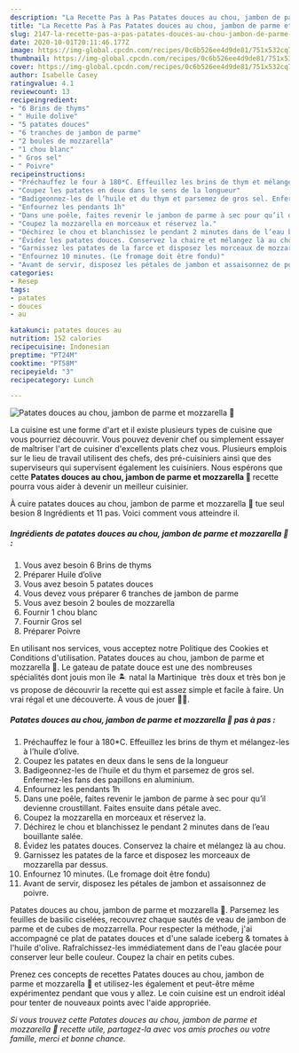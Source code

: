 ```yaml
---
description: "La Recette Pas à Pas Patates douces au chou, jambon de parme et mozzarella 🧀"
title: "La Recette Pas à Pas Patates douces au chou, jambon de parme et mozzarella 🧀"
slug: 2147-la-recette-pas-a-pas-patates-douces-au-chou-jambon-de-parme-et-mozzarella
date: 2020-10-01T20:11:46.177Z
image: https://img-global.cpcdn.com/recipes/0c6b526ee4d9de81/751x532cq70/patates-douces-au-chou-jambon-de-parme-et-mozzarella-🧀-photo-principale-de-la-recette.jpg
thumbnail: https://img-global.cpcdn.com/recipes/0c6b526ee4d9de81/751x532cq70/patates-douces-au-chou-jambon-de-parme-et-mozzarella-🧀-photo-principale-de-la-recette.jpg
cover: https://img-global.cpcdn.com/recipes/0c6b526ee4d9de81/751x532cq70/patates-douces-au-chou-jambon-de-parme-et-mozzarella-🧀-photo-principale-de-la-recette.jpg
author: Isabelle Casey
ratingvalue: 4.1
reviewcount: 13
recipeingredient:
- "6 Brins de thyms"
- " Huile dolive"
- "5 patates douces"
- "6 tranches de jambon de parme"
- "2 boules de mozzarella"
- "1 chou blanc"
- " Gros sel"
- " Poivre"
recipeinstructions:
- "Préchauffez le four à 180*C. Effeuillez les brins de thym et mélangez-les à l’huile d’olive."
- "Coupez les patates en deux dans le sens de la longueur"
- "Badigeonnez-les de l’huile et du thym et parsemez de gros sel. Enfermez-les fans des papillons en aluminium."
- "Enfournez les pendants 1h"
- "Dans une poêle, faites revenir le jambon de parme à sec pour qu’il devienne croustillant. Faites ensuite dans pétale avec."
- "Coupez la mozzarella en morceaux et réservez la."
- "Déchirez le chou et blanchissez le pendant 2 minutes dans de l’eau bouillante salée."
- "Évidez les patates douces. Conservez la chaire et mélangez là au chou."
- "Garnissez les patates de la farce et disposez les morceaux de mozzarella par dessus."
- "Enfournez 10 minutes. (Le fromage doit être fondu)"
- "Avant de servir, disposez les pétales de jambon et assaisonnez de poivre."
categories:
- Resep
tags:
- patates
- douces
- au

katakunci: patates douces au 
nutrition: 152 calories
recipecuisine: Indonesian
preptime: "PT24M"
cooktime: "PT58M"
recipeyield: "3"
recipecategory: Lunch

---
```



![Patates douces au chou, jambon de parme et mozzarella 🧀](https://img-global.cpcdn.com/recipes/0c6b526ee4d9de81/751x532cq70/patates-douces-au-chou-jambon-de-parme-et-mozzarella-🧀-photo-principale-de-la-recette.jpg)

La cuisine est une forme d'art et il existe plusieurs types de cuisine que vous pourriez découvrir. Vous pouvez devenir chef ou simplement essayer de maîtriser l'art de cuisiner d'excellents plats chez vous. Plusieurs emplois sur le lieu de travail utilisent des chefs, des pré-cuisiniers ainsi que des superviseurs qui supervisent également les cuisiniers. Nous espérons que cette <strong> Patates douces au chou, jambon de parme et mozzarella 🧀 </strong> recette pourra vous aider à devenir un meilleur cuisinier.

<!--inarticleads1-->

À cuire patates douces au chou, jambon de parme et mozzarella 🧀 tue seul besion 8 Ingrédients et 11 pas. Voici comment vous atteindre il.

##### Ingrédients de patates douces au chou, jambon de parme et mozzarella 🧀 :

1. Vous avez besoin 6 Brins de thyms
1. Préparer  Huile d’olive
1. Vous avez besoin 5 patates douces
1. Vous devez vous préparer 6 tranches de jambon de parme
1. Vous avez besoin 2 boules de mozzarella
1. Fournir 1 chou blanc
1. Fournir  Gros sel
1. Préparer  Poivre


En utilisant nos services, vous acceptez notre Politique des Cookies et Conditions d&#39;utilisation. Patates douces au chou, jambon de parme et mozzarella 🧀. Le gateau de patate douce est une des nombreuses spécialités dont jouis mon île 🏝 natal la Martinique ️ très doux et très bon je vs propose de découvrir la recette qui est assez simple et facile à faire. Un vrai régal et une découverte. À vous de jouer 👌🏾. 

<!--inarticleads2-->

##### Patates douces au chou, jambon de parme et mozzarella 🧀 pas à pas :

1. Préchauffez le four à 180*C. Effeuillez les brins de thym et mélangez-les à l’huile d’olive.
1. Coupez les patates en deux dans le sens de la longueur
1. Badigeonnez-les de l’huile et du thym et parsemez de gros sel. Enfermez-les fans des papillons en aluminium.
1. Enfournez les pendants 1h
1. Dans une poêle, faites revenir le jambon de parme à sec pour qu’il devienne croustillant. Faites ensuite dans pétale avec.
1. Coupez la mozzarella en morceaux et réservez la.
1. Déchirez le chou et blanchissez le pendant 2 minutes dans de l’eau bouillante salée.
1. Évidez les patates douces. Conservez la chaire et mélangez là au chou.
1. Garnissez les patates de la farce et disposez les morceaux de mozzarella par dessus.
1. Enfournez 10 minutes. (Le fromage doit être fondu)
1. Avant de servir, disposez les pétales de jambon et assaisonnez de poivre.


Patates douces au chou, jambon de parme et mozzarella 🧀. Parsemez les feuilles de basilic ciselées, recouvrez chaque sautés de veau de jambon de parme et de cubes de mozzarrella. Pour respecter la méthode, j&#39;ai accompagné ce plat de patates douces et d&#39;une salade iceberg &amp; tomates à l&#39;huile d&#39;olive. Rafraîchissez-les immédiatement dans de l&#39;eau glacée pour conserver leur belle couleur. Coupez la chair en petits cubes. 

<!--inarticleads1-->

<p>
Prenez ces concepts de recettes Patates douces au chou, jambon de parme et mozzarella 🧀 et utilisez-les également et peut-être même expérimentez pendant que vous y allez. Le coin cuisine est un endroit idéal pour tenter de nouveaux points avec l'aide appropriée.
</p>

<p>
<i>Si vous trouvez cette Patates douces au chou, jambon de parme et mozzarella 🧀 recette utile, partagez-la avec vos amis proches ou votre famille, merci et bonne chance.</i>
</p>
